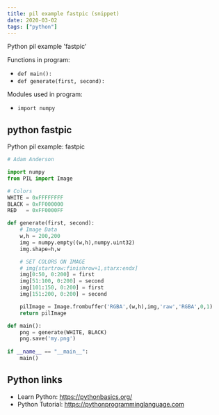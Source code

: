 ```yaml
---
title: pil example fastpic (snippet)
date: 2020-03-02
tags: ["python"]
---
```

Python pil example 'fastpic'

Functions in program: 
* `def main():`
* `def generate(first, second):`

Modules used in program: 
* `import numpy`

## python fastpic

Python pil example: fastpic

```python
# Adam Anderson

import numpy
from PIL import Image

# Colors
WHITE = 0xFFFFFFFF
BLACK = 0xFF000000
RED   = 0xFF0000FF

def generate(first, second):
    # Image Data
    w,h = 200,200
    img = numpy.empty((w,h),numpy.uint32)
    img.shape=h,w

    # SET COLORS ON IMAGE
    # img[startrow:finishrow+1,starx:endx]
    img[0:50, 0:200] = first
    img[51:100, 0:200] = second
    img[101:150, 0:200] = first
    img[151:200, 0:200] = second

    pilImage = Image.frombuffer('RGBA',(w,h),img,'raw','RGBA',0,1)    
    return pilImage

def main():
    png = generate(WHITE, BLACK)
    png.save('my.png')
    
if __name__ == "__main__":
    main()

```

## Python links

- Learn Python: https://pythonbasics.org/
- Python Tutorial: https://pythonprogramminglanguage.com
